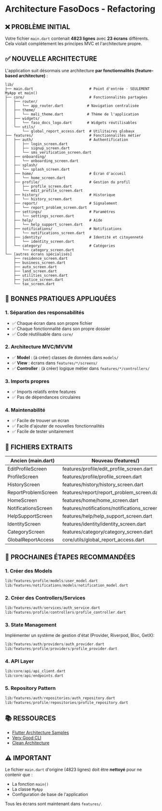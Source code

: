 # Architecture FasoDocs - Refactoring

## ❌ PROBLÈME INITIAL

Votre fichier `main.dart` contenait **4823 lignes** avec **23 écrans** différents. Cela violait complètement les principes MVC et l'architecture propre.

## ✅ NOUVELLE ARCHITECTURE

L'application suit désormais une architecture **par fonctionnalités (feature-based architecture)** :

```
lib/
├── main.dart                          # Point d'entrée - SEULEMENT MyApp et main()
├── core/                              # Fonctionnalités partagées
│   ├── router/
│   │   └── app_router.dart           # Navigation centralisée
│   ├── theme/
│   │   └── mali_theme.dart           # Thème de l'application
│   ├── widgets/
│   │   └── faso_docs_logo.dart       # Widgets réutilisables
│   └── utils/
│       └── global_report_access.dart  # Utilitaires globaux
├── features/                          # Fonctionnalités métier
│   ├── auth/                          # Authentification
│   │   ├── login_screen.dart
│   │   ├── signup_screen.dart
│   │   └── sms_verification_screen.dart
│   ├── onboarding/
│   │   └── onboarding_screen.dart
│   ├── splash/
│   │   └── splash_screen.dart
│   ├── home/                          # Écran d'accueil
│   │   └── home_screen.dart
│   ├── profile/                       # Gestion du profil
│   │   ├── profile_screen.dart
│   │   └── edit_profile_screen.dart
│   ├── history/                       # Historique
│   │   └── history_screen.dart
│   ├── report/                        # Signalement
│   │   └── report_problem_screen.dart
│   ├── settings/                      # Paramètres
│   │   └── settings_screen.dart
│   ├── help/                          # Aide
│   │   └── help_support_screen.dart
│   ├── notifications/                 # Notifications
│   │   └── notifications_screen.dart
│   ├── identity/                      # Identité et citoyenneté
│   │   └── identity_screen.dart
│   └── category/                      # Catégories
│       └── category_screen.dart
└── [autres écrans spécialisés]
    ├── residence_screen.dart
    ├── business_screen.dart
    ├── auto_screen.dart
    ├── land_screen.dart
    ├── utilities_screen.dart
    ├── justice_screen.dart
    └── tax_screen.dart
```

## 🎯 BONNES PRATIQUES APPLIQUÉES

### 1. **Séparation des responsabilités**
- ✅ Chaque écran dans son propre fichier
- ✅ Chaque fonctionnalité dans son propre dossier
- ✅ Code réutilisable dans `core/`

### 2. **Architecture MVC/MVVM**
- ✅ **Model** : (à créer) classes de données dans `models/`
- ✅ **View** : écrans dans `features/*/screens/`
- ✅ **Controller** : (à créer) logique métier dans `features/*/controllers/`

### 3. **Imports propres**
- ✅ Imports relatifs entre features
- ✅ Pas de dépendances circulaires

### 4. **Maintenabilité**
- ✅ Facile de trouver un écran
- ✅ Facile d'ajouter de nouvelles fonctionnalités
- ✅ Facile de tester unitairement

## 📝 FICHIERS EXTRAITS

| Ancien (main.dart) | Nouveau (features/) | Lignes |
|-------------------|---------------------|---------|
| EditProfileScreen | features/profile/edit_profile_screen.dart | ~370 |
| ProfileScreen | features/profile/profile_screen.dart | ~280 |
| HistoryScreen | features/history/history_screen.dart | ~270 |
| ReportProblemScreen | features/report/report_problem_screen.dart | ~470 |
| HomeScreen | features/home/home_screen.dart | ~470 |
| NotificationsScreen | features/notifications/notifications_screen.dart | ~320 |
| HelpSupportScreen | features/help/help_support_screen.dart | ~60 |
| IdentityScreen | features/identity/identity_screen.dart | ~320 |
| CategoryScreen | features/category/category_screen.dart | ~320 |
| GlobalReportAccess | core/utils/global_report_access.dart | ~50 |

## 🚀 PROCHAINES ÉTAPES RECOMMANDÉES

### 1. **Créer des Models**
```dart
lib/features/profile/models/user_model.dart
lib/features/notifications/models/notification_model.dart
```

### 2. **Créer des Controllers/Services**
```dart
lib/features/auth/services/auth_service.dart
lib/features/profile/controllers/profile_controller.dart
```

### 3. **State Management**
Implémenter un système de gestion d'état (Provider, Riverpod, Bloc, GetX):
```dart
lib/features/auth/providers/auth_provider.dart
lib/features/profile/providers/profile_provider.dart
```

### 4. **API Layer**
```dart
lib/core/api/api_client.dart
lib/core/api/endpoints.dart
```

### 5. **Repository Pattern**
```dart
lib/features/auth/repositories/auth_repository.dart
lib/features/profile/repositories/profile_repository.dart
```

## 📚 RESSOURCES

- [Flutter Architecture Samples](https://github.com/brianegan/flutter_architecture_samples)
- [Very Good CLI](https://verygood.ventures/blog/very-good-cli)
- [Clean Architecture](https://blog.cleancoder.com/uncle-bob/2012/08/13/the-clean-architecture.html)

## ⚠️ IMPORTANT

Le fichier `main.dart` d'origine (4823 lignes) doit être **nettoyé** pour ne contenir que :
- La fonction `main()`
- La classe `MyApp`
- Configuration de base de l'application

Tous les écrans sont maintenant dans `features/`.


